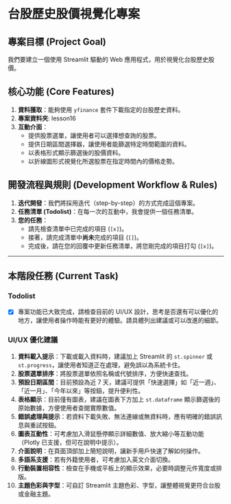 # 台股歷史股價視覺化專案

## 專案目標 (Project Goal)
我們要建立一個使用 Streamlit 驅動的 Web 應用程式，用於視覺化台股歷史股價。

## 核心功能 (Core Features)

1. **資料獲取**：能夠使用 `yfinance` 套件下載指定的台股歷史資料。
2. **專案資料夾**: lesson16
3. **互動介面**：
    - 提供股票選單，讓使用者可以選擇想查詢的股票。
    - 提供日期區間選擇器，讓使用者能篩選特定時間範圍的資料。
    - 以表格形式顯示篩選後的股價資料。
    - 以折線圖形式視覺化所選股票在指定時間內的價格走勢。

## 開發流程與規則 (Development Workflow & Rules)

1. **迭代開發**：我們將採用迭代（step-by-step）的方式完成這個專案。
2. **任務清單 (Todolist)**：在每一次的互動中，我會提供一個任務清單。
3. **您的任務**：
    - 請先檢查清單中已完成的項目 (`[x]`)。
    - 接著，請完成清單中**尚未**完成的項目 (`[]`)。
    - 完成後，請在您的回覆中更新任務清單，將您剛完成的項目打勾 (`[x]`)。

---

## 本階段任務 (Current Task)

### Todolist

- [x] 專案功能已大致完成，請檢查目前的 UI/UX 設計，思考是否還有可以優化的地方，讓使用者操作時能有更好的體驗。請具體列出建議或可以改進的細節。

### UI/UX 優化建議

1. **資料載入提示**：下載或載入資料時，建議加上 Streamlit 的 `st.spinner` 或 `st.progress`，讓使用者知道正在處理，避免誤以為系統卡住。
2. **股票選單排序**：將股票選單依照名稱或代號排序，方便快速查找。
3. **預設日期區間**：目前預設為近 7 天，建議可提供「快速選擇」如「近一週」、「近一月」、「今年以來」等按鈕，提升便利性。
4. **表格顯示**：目前僅有圖表，建議在圖表下方加上 `st.dataframe` 顯示篩選後的原始數據，方便使用者查閱實際數值。
5. **錯誤處理與提示**：若資料下載失敗、無法連線或無資料時，應有明確的錯誤訊息與重試按鈕。
6. **圖表互動性**：可考慮加入滑鼠懸停顯示詳細數值、放大縮小等互動功能（Plotly 已支援，但可在說明中提示）。
7. **介面說明**：在頁面頂部加上簡短說明，讓新手用戶快速了解如何操作。
8. **多語系支援**：若有外籍使用者，可考慮加入英文介面切換。
9. **行動裝置相容性**：檢查在手機或平板上的顯示效果，必要時調整元件寬度或排版。
10. **主題色彩與字型**：可自訂 Streamlit 主題色彩、字型，讓整體視覺更符合台股或金融主題。
